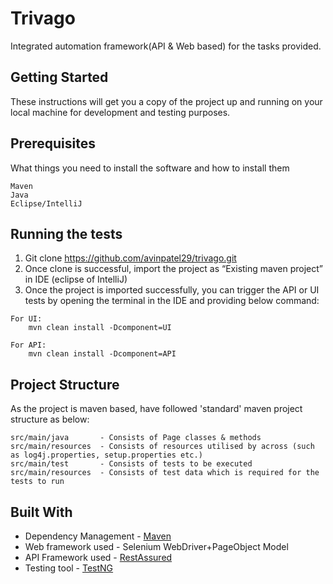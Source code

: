 # Trivago
Integrated automation framework(API & Web based) for the tasks provided.

## Getting Started
These instructions will get you a copy of the project up and running on your local machine for development and testing purposes.

## Prerequisites
What things you need to install the software and how to install them
```
Maven
Java
Eclipse/IntelliJ
```

## Running the tests
1. Git clone https://github.com/avinpatel29/trivago.git
2. Once clone is successful, import the project as “Existing maven project” in IDE (eclipse of IntelliJ)
3. Once the project is imported successfully, you can trigger the API or UI tests by opening the terminal in the IDE and providing below command:
```
For UI:
    mvn clean install -Dcomponent=UI
```
```
For API:
    mvn clean install -Dcomponent=API
```

## Project Structure
As the project is maven based, have followed 'standard' maven project structure as below:

```
src/main/java       - Consists of Page classes & methods
src/main/resources  - Consists of resources utilised by across (such as log4j.properties, setup.properties etc.)   
src/main/test       - Consists of tests to be executed
src/main/resources  - Consists of test data which is required for the tests to run
```

## Built With
* Dependency Management - [Maven](https://maven.apache.org/)  
* Web framework used    - Selenium WebDriver+PageObject Model
* API Framework used    - [RestAssured](http://rest-assured.io/)
* Testing tool          - [TestNG](https://testng.org/doc/)
